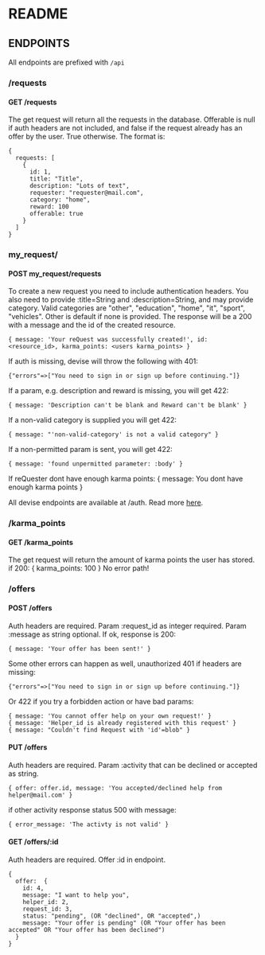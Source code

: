 # README

## ENDPOINTS

All endpoints are prefixed with `/api`

### /requests

#### GET /requests

The get request will return all the requests in the database.
Offerable is null if auth headers are not included, and false if the request already has an offer by the user. True otherwise.
The format is:

```
{
  requests: [
    {
      id: 1,
      title: "Title",
      description: "Lots of text",
      requester: "requester@mail.com",
      category: "home",
      reward: 100
      offerable: true
    }
  ]
}
```

### my_request/

#### POST my_request/requests

To create a new request you need to include authentication headers.
You also need to provide :title=String and :description=String, and may provide category.
Valid categories are "other", "education", "home", "it", "sport", "vehicles". Other is default if none is provided.
The response will be a 200 with a message and the id of the created resource.

```
{ message: 'Your reQuest was successfully created!', id: <resource_id>, karma_points: <users karma_points> }
```

If auth is missing, devise will throw the following with 401:

```
{"errors"=>["You need to sign in or sign up before continuing."]}
```

If a param, e.g. description and reward is missing, you will get 422:

```
{ message: 'Description can't be blank and Reward can't be blank' }
```

If a non-valid category is supplied you will get 422:

```
{ message: "'non-valid-category' is not a valid category" }
```

If a non-permitted param is sent, you will get 422:

```
{ message: 'found unpermitted parameter: :body' }
```

If reQuester dont have enough karma points:
{ message: You dont have enough karma points }

All devise endpoints are available at /auth.
Read more [here](https://devise-token-auth.gitbook.io/devise-token-auth/).

### /karma_points

#### GET /karma_points

The get request will return the amount of karma points the user has stored.
if 200:
{ karma_points: 100 }
No error path!

### /offers

#### POST /offers

Auth headers are required. Param :request_id as integer required. Param :message as string optional.
If ok, response is 200:

```
{ message: 'Your offer has been sent!' }
```

Some other errors can happen as well, unauthorized 401 if headers are missing:

```
{"errors"=>["You need to sign in or sign up before continuing."]}
```

Or 422 if you try a forbidden action or have bad params:

```
{ message: 'You cannot offer help on your own request!' }
{ message: 'Helper_id is already registered with this request' }
{ message: "Couldn't find Request with 'id'=blob" }
```

#### PUT /offers

Auth headers are required. Param :activity that can be declined or accepted as string.

```
{ offer: offer.id, message: 'You accepted/declined help from helper@mail.com' }
```

if other activity response status 500 with message:

```
{ error_message: 'The activty is not valid' }
```

#### GET /offers/:id

Auth headers are required. Offer :id in endpoint.

```
{
  offer:  {
    id: 4,
    message: "I want to help you",
    helper_id: 2,
    request_id: 3,
    status: "pending", (OR "declined", OR "accepted",)
    message: "Your offer is pending" (OR "Your offer has been accepted" OR "Your offer has been declined")
  }
}
```
